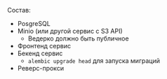 Состав:
  - PosgreSQL
  - Minio (или другой сервис с S3 API)
    - Ведерко должно быть публичное
  - Фронтенд сервис
  - Бекенд сервис
    - `alembic upgrade head` для запуска миграций
  - Реверс-прокси
